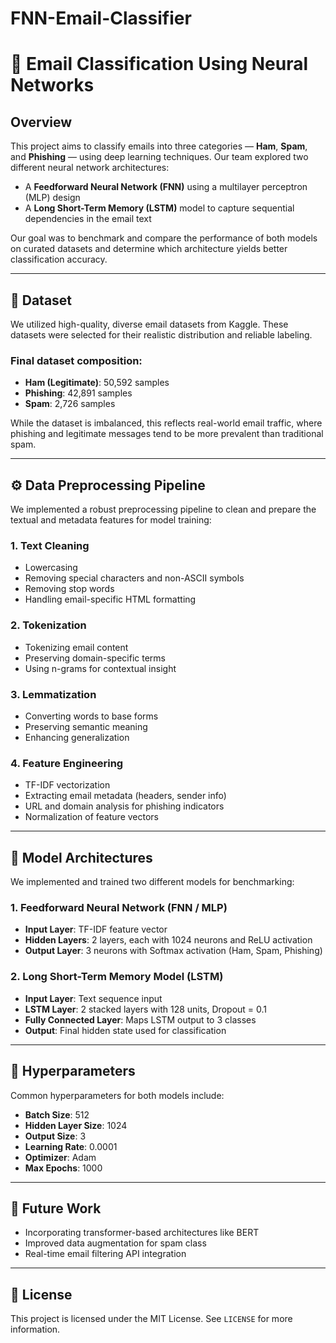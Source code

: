# FNN-Email-Classifier

# 📧 Email Classification Using Neural Networks

## Overview

This project aims to classify emails into three categories — **Ham**, **Spam**, and **Phishing** — using deep learning techniques. Our team explored two different neural network architectures:
- A **Feedforward Neural Network (FNN)** using a multilayer perceptron (MLP) design
- A **Long Short-Term Memory (LSTM)** model to capture sequential dependencies in the email text

Our goal was to benchmark and compare the performance of both models on curated datasets and determine which architecture yields better classification accuracy.

---

## 📂 Dataset

We utilized high-quality, diverse email datasets from Kaggle. These datasets were selected for their realistic distribution and reliable labeling.

### Final dataset composition:
- **Ham (Legitimate)**: 50,592 samples
- **Phishing**: 42,891 samples
- **Spam**: 2,726 samples

While the dataset is imbalanced, this reflects real-world email traffic, where phishing and legitimate messages tend to be more prevalent than traditional spam.

---

## ⚙️ Data Preprocessing Pipeline

We implemented a robust preprocessing pipeline to clean and prepare the textual and metadata features for model training:

### 1. Text Cleaning
- Lowercasing
- Removing special characters and non-ASCII symbols
- Removing stop words
- Handling email-specific HTML formatting

### 2. Tokenization
- Tokenizing email content
- Preserving domain-specific terms
- Using n-grams for contextual insight

### 3. Lemmatization
- Converting words to base forms
- Preserving semantic meaning
- Enhancing generalization

### 4. Feature Engineering
- TF-IDF vectorization
- Extracting email metadata (headers, sender info)
- URL and domain analysis for phishing indicators
- Normalization of feature vectors

---

## 🧠 Model Architectures

We implemented and trained two different models for benchmarking:

### 1. Feedforward Neural Network (FNN / MLP)
- **Input Layer**: TF-IDF feature vector
- **Hidden Layers**: 2 layers, each with 1024 neurons and ReLU activation
- **Output Layer**: 3 neurons with Softmax activation (Ham, Spam, Phishing)

### 2. Long Short-Term Memory Model (LSTM)
- **Input Layer**: Text sequence input
- **LSTM Layer**: 2 stacked layers with 128 units, Dropout = 0.1
- **Fully Connected Layer**: Maps LSTM output to 3 classes
- **Output**: Final hidden state used for classification

---

## 🔧 Hyperparameters

Common hyperparameters for both models include:
- **Batch Size**: 512
- **Hidden Layer Size**: 1024
- **Output Size**: 3
- **Learning Rate**: 0.0001
- **Optimizer**: Adam
- **Max Epochs**: 1000

---

## 📌 Future Work

- Incorporating transformer-based architectures like BERT
- Improved data augmentation for spam class
- Real-time email filtering API integration

---

## 📄 License

This project is licensed under the MIT License. See `LICENSE` for more information.